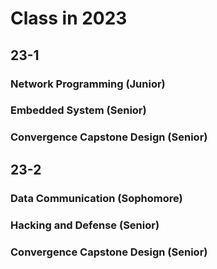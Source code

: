 # Class in 2023
## 23-1
### Network Programming (Junior)
### Embedded System (Senior)
### Convergence Capstone Design (Senior)

## 23-2
### Data Communication (Sophomore)
### Hacking and Defense (Senior)
### Convergence Capstone Design (Senior)
